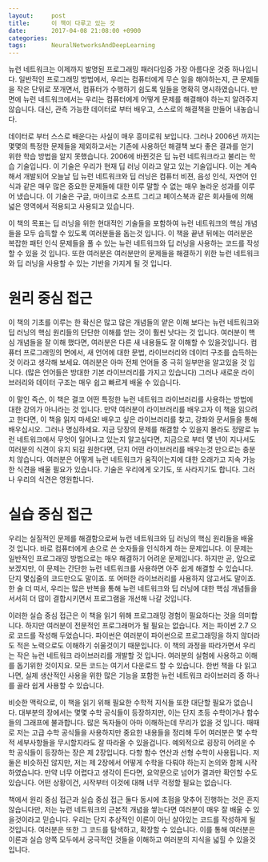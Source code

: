 ```yaml
---
layout:     post
title:      이 책이 다루고 있는 것
date:       2017-04-08 21:08:00 +0900
categories: 
tags:       NeuralNetworksAndDeepLearning
---
```


뉴런 네트워크는 이제까지 발명된 프로그래밍 패러다임중 가장 아름다운 것중 하나입니다. 일반적인 프로그래밍 방법에서, 우리는 컴퓨터에게 무슨 일을 해야하는지, 큰 문제들을 작은 단위로 쪼개면서, 컴퓨터가 수행하기 쉽도록 일들을 명확히 명시하였습니다. 반면에 뉴런 네트워크에서는 우리는 컴퓨터에게 어떻게 문제를 해결해야 하는지 알려주지 않습니다. 대신, 관측 가능한 데이터로 부터 배우고, 스스로의 해결책을 만들어 내놓습니다.

데이터로 부터 스스로 배운다는 사실이 매우 흥미로워 보입니다. 그러나 2006년 까지는 몇몇의 특정한 문제들을 제외하고서는 기존에 사용하던 해결책 보다 좋은 결과를 얻기 위한 학습 방법을 알지 못했습니다. 2006에 바뀐것은 딥 뉴런 네트워크라고 불리는 학습 기술입니다. 이 기술은 우리가 현재 딥 러닝 이라고 알고 있는 기술입니다. 이는 계속해서 개발되어 오늘날 딥 뉴런 네트워크와 딥 러닝은 컴퓨터 비젼, 음성 인식, 자연어 인식과 같은 매우 많은 중요한 문제들에 대한 이루 말할 수 없는 매우 놀라운 성과를 이루어 냈습니다. 이 기술은 구글, 마이크로 소프트 그리고 페이스북과 같은 회사들에 의해 넓은 영역에서 적용되고 사용되고 있습니다.

이 책의 목표는 딥 러닝을 위한 현대적인 기술들을 포함하여 뉴런 네트워크의 핵심 개념들을 모두 습득할 수 있도록 여러분들을 돕는것 입니다. 이 책을 끝낸 뒤에는 여러분은 복잡한 패턴 인식 문제들을 풀 수 있는 뉴런 네트워크와 딥 러닝을 사용하는 코드를 작성할 수 있을 것 입니다. 또한 여러분은 여러분만의 문제들을 해결하기 위한 뉴런 네트워크와 딥 러닝을 사용할 수 있는 기반을 가지게 될 것 입니다.

# 원리 중심 접근

이 책의 기초를 이루는 한 확신은 많고 많은 개념들의 얕은 이해 보다는 뉴런 네트워크와 딥 러닝의 핵심 원리들의 단단한 이해를 얻는 것이 훨씬 낫다는 것 입니다. 여러분이 핵심 개념들을 잘 이해 했다면, 여러분은 다른 새 내용들도 잘 이해할 수 있을것입니다. 컴퓨터 프로그래밍의 면에서, 새 언어에 대한 문법, 라이브러리와 데이터 구조를 습득하는것 이라고 생각해 보세요. 여러분은 아마 전체 언어들 중 극히 일부만을 알고있을 것 입니다. (많은 언어들은 방대한 기본 라이브러리를 가지고 있습니다) 그러나 새로운 라이브러리와 데이터 구조는 매우 쉽고 빠르게 배울 수 있습니다.

이 말인 즉슨, 이 책은 결코 어떤 특정한 뉴런 네트워크 라이브러리를 사용하는 방법에 대한 강의가 아니라는 것 입니다. 만약 여러분이 라이브러리를 배우고자 이 책을 읽으려고 한다면, 이 책을 읽지 마세요! 배우고 싶은 라이브러리를 찾고, 강좌와 문서들을 통해 배우십시오. 그러나 명심하세요. 지금 당장의 문제를 해결할 수 있을지 몰라도 정말로 뉴런 네트워크에서 무엇이 일어나고 있는지 알고싶다면, 지금으로 부터 몇 년이 지나서도 여러분의 식견이 유지 되길 원한다면, 단지 어떤 라이브러리를 배우는것 만으로는 충분치 않습니다. 여러분은 어떻게 뉴런 네트워크가 움직이는지에 대한 오래가고 지속 가능한 식견을 배울 필요가 있습니다. 기술은 우리에게 오기도, 또 사라지기도 합니다. 그러나 우리의 식견은 영원합니다.

# 실습 중심 접근

우리는 실질적인 문제를 해결함으로써 뉴런 네트워크와 딥 러닝의 핵심 원리들을 배울 것 입니다. 바로 컴퓨터에게 손으로 쓴 숫자들을 인식하게 하는 문제입니다. 이 문제는 일반적인 프로그래밍 방법으로는 매우 해결하기 어려운 문제입니다. 하지만 곧, 앞으로 보겠지만, 이 문제는 간단한 뉴런 네트워크를 사용하면 아주 쉽게 해결할 수 있습니다. 단지 몇십줄의 코드만으도 말이죠. 또 어떠한 라이브러리를 사용하지 않고서도 말이죠. 한 술 더 떠서, 우리는 많은 반복을 통해 뉴런 네트워크와 딥 러닝에 대한 핵심 개념들을 서서히 더 많이 결합시키면서 프로그램을 개선해 나갈 것입니다.

이러한 실습 중심 접근은 이 책을 읽기 위해 프로그래밍 경험이 필요하다는 것을 의미합니다. 하지만 여러분이 전문적인 프로그래머가 될 필요는 없습니다. 저는 파이썬 2.7 으로 코드를 작성해 두었습니다. 파이썬은 여러분이 파이썬으로 프로그래밍을 하지 않더라도 적은 노력으로도 이해하기 쉬울것이기 때문입니다. 이 책의 과정을 따라가면서 우리는 작은 뉴런 네트워크 라이브러리를 개발할 것 입니다. 여러분의 실험에 사용하고 이해를 돕기위한 것이지요. 모든 코드는 여기서 다운로드 할 수 있습니다. 한번 책을 다 읽고 나면, 실제 생산적인 사용을 위한 많은 기능을 포함한 뉴런 네트워크 라이브러리 중 하나를 골라 쉽게 사용할 수 있습니다.

비슷한 맥락으로, 이 책을 읽기 위해 필요한 수학적 지식들 또한 대단할 필요가 없습니다. 대부분의 장에서는 몇몇 수학 공식들이 등장하지만, 이는 단지 초등 수학이거나 함수들의 그래프에 불과합니다. 많은 독자들이 아마 이해하는데 무리가 없을 것 입니다. 때때로 저는 고급 수학 공식들을 사용하지만 중요한 내용들을 정리해 두어 여러분은 몇 수학적 세부사항들을 무시할지라도 잘 따라올 수 있을겁니다. 예외적으로 굉장히 어려운 수학 공식들이 등장하는 장은 제 2장입니다. 다항 함수 연산과 선형 수학이 사용됩니다. 저 둘은 비슷하진 않지만, 저는 제 2장에서 어떻게 수학을 다뤄야 하는지 논의와 함께 시작하였습니다. 만약 너무 어렵다고 생각이 든다면, 요약문으로 넘어가 결과만 확인할 수도 있습니다. 어떤 상황이건, 시작부터 이것에 대해 너무 걱정할 필요는 없습니다.

책에서 원리 중심 접근과 실습 중심 접근 둘다 동시에 초점을 맞추어 진행하는 것은 흔지 않습니다만, 저는 뉴런 네트워크의 근본적 개념을 쌓는다면 여러분이 매우 잘 배울 수 있을것이라고 믿습니다. 우리는 단지 추상적인 이론이 아닌 살아있는 코드를 작성하게 될 것입니다. 여러분은 또한 그 코드를 탐색하고, 확장할 수 있습니다. 이를 통해 여러분은 이론과 실습 양쪽 모두에서 궁극적인 것들을 이해하고 여러분의 지식을 넓힐 수 있을것 입니다.